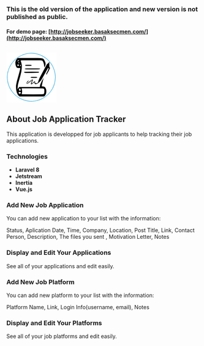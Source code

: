 
### This is the old version of the application and new version is not published as public.
#### For demo page: [http://jobseeker.basaksecmen.com/](http://jobseeker.basaksecmen.com/)



##
<img src="./logo.png">

## About Job Application Tracker


This application is developped for job applicants to help tracking their job applications.

### Technologies

- **Laravel 8**
- **Jetstream**
- **Inertia**
- **Vue.js**

### Add New Job Application

You can add new application to your list with the information: 

Status, Aplication Date, Time, Company, Location, Post Title, Link, Contact Person, Description, The files you sent , Motivation Letter, Notes

### Display and Edit Your Applications

See all of your applications and edit easily.

### Add New Job Platform

You can add new platform to your list with the information:

Platform Name, Link, Login Info(username, email), Notes

### Display and Edit Your Platforms

See all of your job platforms and edit easily.
